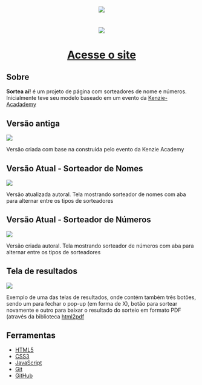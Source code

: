 <h1 align="center">
    <img src="https://ik.imagekit.io/geovani/sorteador/sorteai-logo-blue.png?updatedAt=1688667860956">
</h1>

<h1 align="center">
    <img src="https://ik.imagekit.io/geovani/sorteador/Captura_de_tela_de_2023-07-06_15-13-13.png?updatedAt=1688667559205">
</h1>

<h1 align="center"><a href="https://geovani-nascto.github.io/ldr-enterprises/">Acesse o site</a></h1>

## Sobre

**Sortea aí!** é um projeto de página com sorteadores de nome e números. Inicialmente teve seu modelo baseado em um evento da [Kenzie-Acadademy](https://kenzie.com.br/)

## Versão antiga
<img src="https://ik.imagekit.io/geovani/sorteador/Captura_de_tela_de_2023-07-05_14-28-04.png?updatedAt=1688578136050">
<p> Versão criada com base na construída pelo evento da Kenzie Academy</p>

## Versão Atual - Sorteador de Nomes
<img src="https://ik.imagekit.io/geovani/sorteador/Captura_de_tela_de_2023-07-06_15-13-13.png?updatedAt=1688667559205">
<p> Versão atualizada autoral. Tela mostrando sorteador de nomes com aba para alternar entre os tipos de sorteadores</p>

## Versão Atual - Sorteador de Números
<img src="https://ik.imagekit.io/geovani/sorteador/Captura_de_tela_de_2023-07-06_15-13-46.png?updatedAt=1688667559242">
<p> Versão criada autoral. Tela mostrando sorteador de números com aba para alternar entre os tipos de sorteadores</p>

## Tela de resultados
<img src="https://ik.imagekit.io/geovani/sorteador/Captura_de_tela_de_2023-07-06_15-14-26.png?updatedAt=1688667559204">
<p> Exemplo de uma das telas de resultados, onde contém também três botões, sendo um para fechar o pop-up (em forma de X), botão para sortear novamente e outro para baixar o resultado do sorteio em formato PDF (através da biblioteca <a href='https://ekoopmans.github.io/html2pdf.js/'>html2pdf</a></p>

## Ferramentas

 - [HTML5](https://dev.w3.org/html5/spec-LC/)
 - [CSS3](https://www.w3.org/Style/CSS/specs.en.html)
 - [JavaScript](https://developer.mozilla.org/en-US/docs/Web/JavaScript)
 - [Git](https://git-scm.com/doc)
 - [GitHub](https://docs.github.com/)

